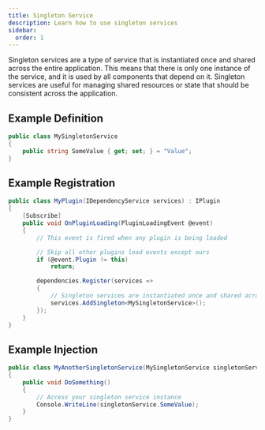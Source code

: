 ```yaml
---
title: Singleton Service
description: Learn how to use singleton services
sidebar:
  order: 1
---
```


Singleton services are a type of service that is instantiated once and shared across the entire application. 
This means that there is only one instance of the service, and it is used by all components that depend on it. 
Singleton services are useful for managing shared resources or state that should be consistent across the application.

## Example Definition
```csharp
public class MySingletonService
{
    public string SomeValue { get; set; } = "Value";
}
```

## Example Registration
```csharp
public class MyPlugin(IDependencyService services) : IPlugin
{
    [Subscribe]
    public void OnPluginLoading(PluginLoadingEvent @event)
    {
        // This event is fired when any plugin is being loaded

        // Skip all other plugins load events except ours
        if (@event.Plugin != this)
            return;

        dependencies.Register(services =>
        {
            // Singleton services are instantiated once and shared across the entire application
            services.AddSingleton<MySingletonService>();
        });
    }
}
```

## Example Injection
```csharp
public class MyAnotherSingletonService(MySingletonService singletonService)
{
    public void DoSomething()
    {
        // Access your singleton service instance
        Console.WriteLine(singletonService.SomeValue);
    }
}
```